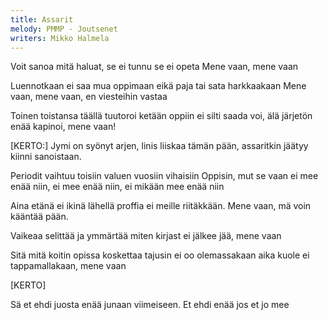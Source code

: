```yaml
---
title: Assarit
melody: PMMP - Joutsenet
writers: Mikko Halmela
---
```

Voit sanoa mitä haluat,
se ei tunnu se ei opeta
Mene vaan, mene vaan

Luennotkaan ei saa mua oppimaan
eikä paja tai sata harkkaakaan
Mene vaan, mene vaan,
en viesteihin vastaa

Toinen toistansa täällä tuutoroi
ketään oppiin ei silti saada voi,
älä järjetön enää kapinoi,
mene vaan!

[KERTO:]
Jymi on syönyt arjen,
linis liiskaa tämän pään,
assaritkin jäätyy kiinni sanoistaan.

Periodit vaihtuu toisiin
valuen vuosiin vihaisiin
Oppisin, mut se vaan ei mee enää niin,
ei mee enää niin,
ei mikään mee enää niin


Aina etänä ei ikinä lähellä
proffia ei meille riitäkkään.
Mene vaan,
mä voin kääntää pään.

Vaikeaa selittää ja ymmärtää
miten kirjast ei jälkee jää,
mene vaan

Sitä mitä koitin opissa koskettaa
tajusin ei oo olemassakaan
aika kuole ei tappamallakaan,
mene vaan

[KERTO]

Sä et ehdi juosta enää
junaan viimeiseen.
Et ehdi enää
jos et jo mee

